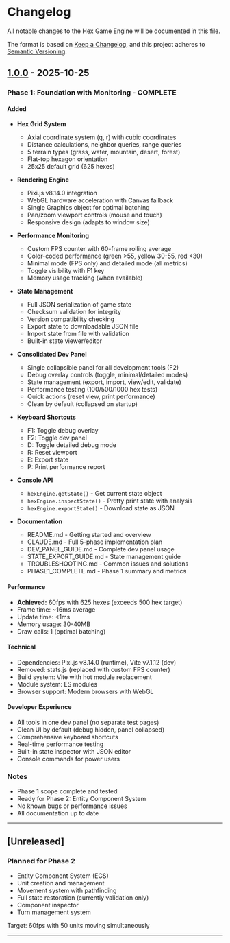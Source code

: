 # Changelog

All notable changes to the Hex Game Engine will be documented in this file.

The format is based on [Keep a Changelog](https://keepachangelog.com/en/1.0.0/),
and this project adheres to [Semantic Versioning](https://semver.org/spec/v2.0.0.html).

## [1.0.0] - 2025-10-25

### Phase 1: Foundation with Monitoring - COMPLETE

#### Added
- **Hex Grid System**
  - Axial coordinate system (q, r) with cubic coordinates
  - Distance calculations, neighbor queries, range queries
  - 5 terrain types (grass, water, mountain, desert, forest)
  - Flat-top hexagon orientation
  - 25x25 default grid (625 hexes)

- **Rendering Engine**
  - Pixi.js v8.14.0 integration
  - WebGL hardware acceleration with Canvas fallback
  - Single Graphics object for optimal batching
  - Pan/zoom viewport controls (mouse and touch)
  - Responsive design (adapts to window size)

- **Performance Monitoring**
  - Custom FPS counter with 60-frame rolling average
  - Color-coded performance (green >55, yellow 30-55, red <30)
  - Minimal mode (FPS only) and detailed mode (all metrics)
  - Toggle visibility with F1 key
  - Memory usage tracking (when available)

- **State Management**
  - Full JSON serialization of game state
  - Checksum validation for integrity
  - Version compatibility checking
  - Export state to downloadable JSON file
  - Import state from file with validation
  - Built-in state viewer/editor

- **Consolidated Dev Panel**
  - Single collapsible panel for all development tools (F2)
  - Debug overlay controls (toggle, minimal/detailed modes)
  - State management (export, import, view/edit, validate)
  - Performance testing (100/500/1000 hex tests)
  - Quick actions (reset view, print performance)
  - Clean by default (collapsed on startup)

- **Keyboard Shortcuts**
  - F1: Toggle debug overlay
  - F2: Toggle dev panel
  - D: Toggle detailed debug mode
  - R: Reset viewport
  - E: Export state
  - P: Print performance report

- **Console API**
  - `hexEngine.getState()` - Get current state object
  - `hexEngine.inspectState()` - Pretty print state with analysis
  - `hexEngine.exportState()` - Download state as JSON

- **Documentation**
  - README.md - Getting started and overview
  - CLAUDE.md - Full 5-phase implementation plan
  - DEV_PANEL_GUIDE.md - Complete dev panel usage
  - STATE_EXPORT_GUIDE.md - State management guide
  - TROUBLESHOOTING.md - Common issues and solutions
  - PHASE1_COMPLETE.md - Phase 1 summary and metrics

#### Performance
- **Achieved:** 60fps with 625 hexes (exceeds 500 hex target)
- Frame time: ~16ms average
- Update time: <1ms
- Memory usage: 30-40MB
- Draw calls: 1 (optimal batching)

#### Technical
- Dependencies: Pixi.js v8.14.0 (runtime), Vite v7.1.12 (dev)
- Removed: stats.js (replaced with custom FPS counter)
- Build system: Vite with hot module replacement
- Module system: ES modules
- Browser support: Modern browsers with WebGL

#### Developer Experience
- All tools in one dev panel (no separate test pages)
- Clean UI by default (debug hidden, panel collapsed)
- Comprehensive keyboard shortcuts
- Real-time performance testing
- Built-in state inspector with JSON editor
- Console commands for power users

### Notes
- Phase 1 scope complete and tested
- Ready for Phase 2: Entity Component System
- No known bugs or performance issues
- All documentation up to date

---

## [Unreleased]

### Planned for Phase 2
- Entity Component System (ECS)
- Unit creation and management
- Movement system with pathfinding
- Full state restoration (currently validation only)
- Component inspector
- Turn management system

Target: 60fps with 50 units moving simultaneously

---

[1.0.0]: https://github.com/yourusername/hex-game-engine/releases/tag/v1.0.0
